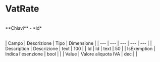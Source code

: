 # VatRate

<br>
**Chiavi**
- *Id*
<br><br>

| Campo | Descrizione | Tipo | Dimensione | 
| --- | --- | --- | --- | --- |
| Description | Descrizione | text | 100 |
| Id | Id | text | 50 |
| IsExemption | Indica l'esenzione | bool |  |
| Value | Valore aliquota IVA | dec |  |

